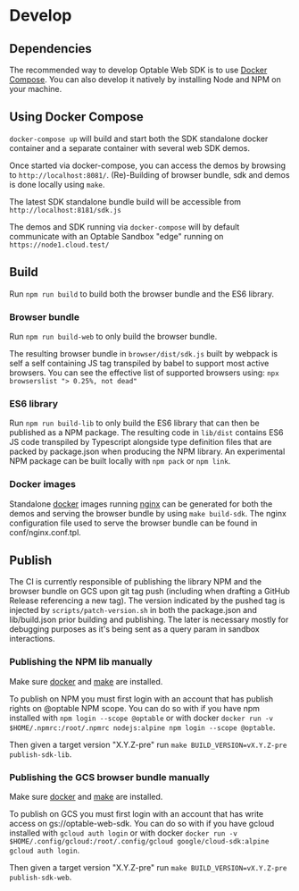 # Develop

## Dependencies

The recommended way to develop Optable Web SDK is to use [Docker Compose](https://docs.docker.com/compose/install/).
You can also develop it natively by installing Node and NPM on your machine.

## Using Docker Compose

`docker-compose up` will build and start both the SDK standalone docker container and a separate container with several web SDK demos.

Once started via docker-compose, you can access the demos by browsing to `http://localhost:8081/`.
(Re)-Building of browser bundle, sdk and demos is done locally using `make`.

The latest SDK standalone bundle build will be accessible from `http://localhost:8181/sdk.js`

The demos and SDK running via `docker-compose` will by default communicate with an Optable Sandbox "edge" running on `https://node1.cloud.test/`

## Build

Run `npm run build` to build both the browser bundle and the ES6 library.

### Browser bundle

Run `npm run build-web` to only build the browser bundle.

The resulting browser bundle in `browser/dist/sdk.js` built by webpack is self a self containing JS tag transpiled by babel to support most active browsers.
You can see the effective list of supported browsers using: `npx browserslist "> 0.25%, not dead"`

### ES6 library

Run `npm run build-lib` to only build the ES6 library that can then be published as a NPM package.
The resulting code in `lib/dist` contains ES6 JS code transpiled by Typescript alongside type definition files that are packed by package.json when producing the NPM library.
An experimental NPM package can be built locally with `npm pack` or `npm link`.

### Docker images

Standalone [docker](https://www.docker.com/) images running [nginx](https://www.nginx.com/) can be generated for both the demos and serving the browser bundle by
using `make build-sdk`.
The nginx configuration file used to serve the browser bundle can be found in conf/nginx.conf.tpl.

## Publish

The CI is currently responsible of publishing the library NPM and the browser bundle on GCS upon git tag push (including when drafting a GitHub Release referencing a new tag).
The version indicated by the pushed tag is injected by `scripts/patch-version.sh` in both the package.json and lib/build.json prior building and publishing.
The later is necessary mostly for debugging purposes as it's being sent as a query param in sandbox interactions.

### Publishing the NPM lib manually

Make sure [docker](https://www.docker.com/) and [make](https://linux.die.net/man/1/make) are installed.

To publish on NPM you must first login with an account that has publish rights on @optable NPM scope.
You can do so with if you have npm installed with `npm login --scope @optable`
or with docker `docker run -v $HOME/.npmrc:/root/.npmrc nodejs:alpine npm login --scope @optable`.

Then given a target version "X.Y.Z-pre" run `make BUILD_VERSION=vX.Y.Z-pre publish-sdk-lib`.

### Publishing the GCS browser bundle manually

Make sure [docker](https://www.docker.com/) and [make](https://linux.die.net/man/1/make) are installed.

To publish on GCS you must first login with an account that has write access on gs://optable-web-sdk.
You can do so with if you have gcloud installed with `gcloud auth login`
or with docker `docker run -v $HOME/.config/gcloud:/root/.config/gcloud google/cloud-sdk:alpine gcloud auth login`.

Then given a target version "X.Y.Z-pre" run `make BUILD_VERSION=vX.Y.Z-pre publish-sdk-web`.
